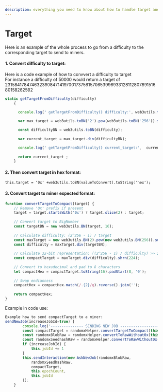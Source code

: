 ```yaml
---
description: everything you need to know about how to handle target and difficulty
---
```


# Target

Here is an example of the whole process to go from a difficulty to the corresponding target to send to miners.

#### 1. Convert difficulty to target:

Here is a code example of how to convvert a difficulty to target\
For instance a difficulty of 50000 would return a target of 2315841784746323908471419700173758157065399693312811280789151680158262592

```javascript
static getTargetFromDifficulty(difficulty)
    {

      console.log(' getTargetFromDifficulty() difficulty:', web3utils.toBN( difficulty).toString());
    
      var max_target = web3utils.toBN('2').pow(web3utils.toBN('256')).sub(web3utils.toBN('1'));

      const difficultyBN = web3utils.toBN(difficulty);
 
      var current_target = max_target.div(difficultyBN);

      console.log(' getTargetFromDifficulty() current_target:',  current_target.toString());
 
      return current_target ;
    } 
```

#### 2. Then convert target in hex format:

```
this.target = '0x' +web3utils.toBN(valueToConvert).toString('hex');
```

#### 3. Convert target to miner expected format:

```javascript
function convertTargetToCompact(target) {
    // Remove '0x' prefix if present
    target = target.startsWith('0x') ? target.slice(2) : target;
    
    // Convert target to BigNumber
    const targetBN = new web3utils.BN(target, 16);
    
    // Calculate difficulty: (2^256 - 1) / target
    const maxTarget = new web3utils.BN(2).pow(new web3utils.BN(256)).sub(new web3utils.BN(1));
    const difficulty = maxTarget.div(targetBN);
    
    // Calculate 32-bit representation: ((2^256 - 1) / difficulty) >> 224
    const compactTarget = maxTarget.div(difficulty).shrn(224);
    
    // Convert to hexadecimal and pad to 8 characters
    let compactHex = compactTarget.toString(16).padStart(8, '0');
    
    // Swap endianness
    compactHex = compactHex.match(/.{2}/g).reverse().join('');
    
    return compactHex;
}
```

Example in code use:

```javascript
Example how to send compactTarget to a miner:
sendNewJob(increaseJobId=true) {
        console.log('--------------- SENDING NEW JOB ---------------------')
        const compactTarget = randomxHelper.convertTargetToCompact(this.target);
        const randomxBlobRaw = randomxHelper.convertToRawWithout0x(this.randomxBlobWithReservedHash);
        const randomxSeedhashRaw = randomxHelper.convertToRawWithout0x(this.randomxSeedhash);
        if (increaseJobId) {
            this.jobId += 1
        }
        this.sendInteraction(new AskNewJob(randomxBlobRaw,
            randomxSeedhashRaw,
            compactTarget,
            this.epochCount,
            this.jobId
        ));
    }
```
